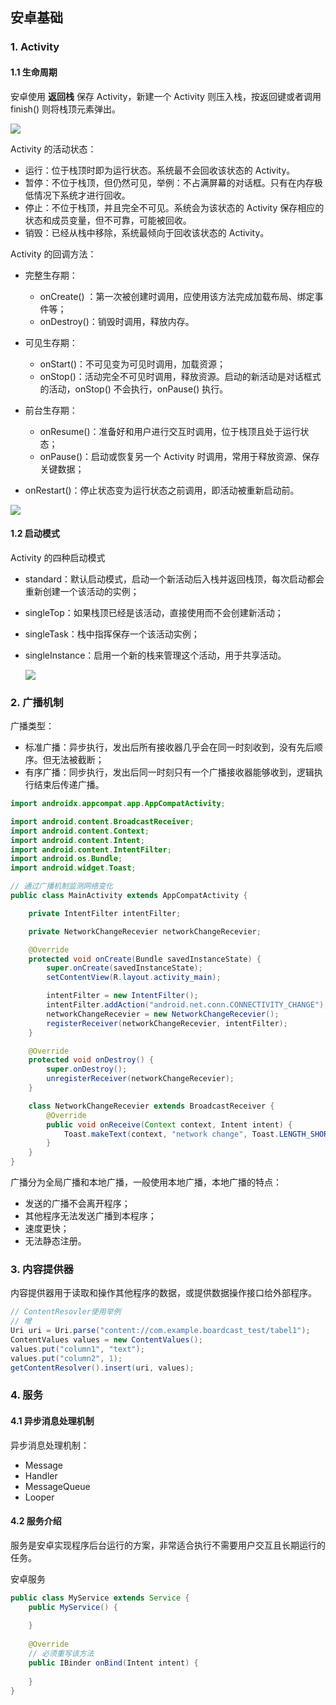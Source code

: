## 安卓基础

### 1. Activity

#### 1.1 生命周期

安卓使用 **返回栈** 保存 Activity，新建一个 Activity 则压入栈，按返回键或者调用 finish() 则将栈顶元素弹出。

![](img/返回栈示意图.jpg)

Activity 的活动状态：

- 运行：位于栈顶时即为运行状态。系统最不会回收该状态的 Activity。
- 暂停：不位于栈顶，但仍然可见，举例：不占满屏幕的对话框。只有在内存极低情况下系统才进行回收。
- 停止：不位于栈顶，并且完全不可见。系统会为该状态的 Activity 保存相应的状态和成员变量，但不可靠，可能被回收。
- 销毁：已经从栈中移除，系统最倾向于回收该状态的 Activity。

Activity 的回调方法：

- 完整生存期：
  - onCreate() ：第一次被创建时调用，应使用该方法完成加载布局、绑定事件等；
  - onDestroy()：销毁时调用，释放内存。
- 可见生存期：
  - onStart()：不可见变为可见时调用，加载资源；
  - onStop()：活动完全不可见时调用，释放资源。启动的新活动是对话框式的活动，onStop() 不会执行，onPause() 执行。
- 前台生存期：
  - onResume()：准备好和用户进行交互时调用，位于栈顶且处于运行状态；
  - onPause()：启动或恢复另一个 Activity 时调用，常用于释放资源、保存关键数据；

- onRestart()：停止状态变为运行状态之前调用，即活动被重新启动前。

![](img/Activity生命周期.jpg)

#### 1.2 启动模式

Activity 的四种启动模式

- standard：默认启动模式，启动一个新活动后入栈并返回栈顶，每次启动都会重新创建一个该活动的实例；

- singleTop：如果栈顶已经是该活动，直接使用而不会创建新活动；

- singleTask：栈中指挥保存一个该活动实例；

- singleInstance：启用一个新的栈来管理这个活动，用于共享活动。

  ![](img/singleInstance示意图.jpg)



### 2. 广播机制

广播类型：

- 标准广播：异步执行，发出后所有接收器几乎会在同一时刻收到，没有先后顺序。但无法被截断；
- 有序广播：同步执行，发出后同一时刻只有一个广播接收器能够收到，逻辑执行结束后传递广播。

``` java
import androidx.appcompat.app.AppCompatActivity;

import android.content.BroadcastReceiver;
import android.content.Context;
import android.content.Intent;
import android.content.IntentFilter;
import android.os.Bundle;
import android.widget.Toast;

// 通过广播机制监测网络变化
public class MainActivity extends AppCompatActivity {

    private IntentFilter intentFilter;

    private NetworkChangeRecevier networkChangeRecevier;

    @Override
    protected void onCreate(Bundle savedInstanceState) {
        super.onCreate(savedInstanceState);
        setContentView(R.layout.activity_main);

        intentFilter = new IntentFilter();
        intentFilter.addAction("android.net.conn.CONNECTIVITY_CHANGE");
        networkChangeRecevier = new NetworkChangeRecevier();
        registerReceiver(networkChangeRecevier, intentFilter);
    }

    @Override
    protected void onDestroy() {
        super.onDestroy();
        unregisterReceiver(networkChangeRecevier);
    }

    class NetworkChangeRecevier extends BroadcastReceiver {
        @Override
        public void onReceive(Context context, Intent intent) {
            Toast.makeText(context, "network change", Toast.LENGTH_SHORT).show();
        }
    }
}
```

广播分为全局广播和本地广播，一般使用本地广播，本地广播的特点：

- 发送的广播不会离开程序；
- 其他程序无法发送广播到本程序；
- 速度更快；
- 无法静态注册。



### 3. 内容提供器

内容提供器用于读取和操作其他程序的数据，或提供数据操作接口给外部程序。

``` java
// ContentResovler使用举例
// 增
Uri uri = Uri.parse("content://com.example.boardcast_test/tabel1");
ContentValues values = new ContentValues();       
values.put("column1", "text");    
values.put("column2", 1);
getContentResolver().insert(uri, values);
```



### 4. 服务

#### 4.1 异步消息处理机制

异步消息处理机制：

- Message
- Handler
- MessageQueue
- Looper

#### 4.2 服务介绍

服务是安卓实现程序后台运行的方案，非常适合执行不需要用户交互且长期运行的任务。

安卓服务

```java
public class MyService extends Service {
    public MyService() {
        
    }
    
    @Override
    // 必须重写该方法
    public IBinder onBind(Intent intent) {
        
    }
}
```

